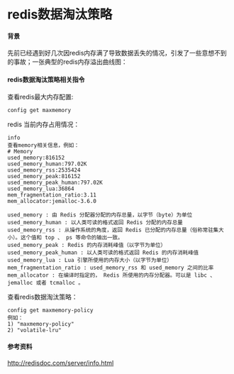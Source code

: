 # redis数据淘汰策略

#### 背景 
先前已经遇到好几次因redis内存满了导致数据丢失的情况，引发了一些意想不到的事故；一张典型的redis内存溢出曲线图：


#### redis数据淘汰策略相关指令
查看redis最大内存配置:
```
config get maxmemory
```

redis 当前内存占用情况：
```
info 
查看memory相关信息，例如：
# Memory
used_memory:816152
used_memory_human:797.02K
used_memory_rss:2535424
used_memory_peak:816152
used_memory_peak_human:797.02K
used_memory_lua:36864
mem_fragmentation_ratio:3.11
mem_allocator:jemalloc-3.6.0

used_memory : 由 Redis 分配器分配的内存总量，以字节（byte）为单位
used_memory_human : 以人类可读的格式返回 Redis 分配的内存总量
used_memory_rss : 从操作系统的角度，返回 Redis 已分配的内存总量（俗称常驻集大小）。这个值和 top 、 ps 等命令的输出一致。
used_memory_peak : Redis 的内存消耗峰值（以字节为单位）
used_memory_peak_human : 以人类可读的格式返回 Redis 的内存消耗峰值
used_memory_lua : Lua 引擎所使用的内存大小（以字节为单位）
mem_fragmentation_ratio : used_memory_rss 和 used_memory 之间的比率
mem_allocator : 在编译时指定的， Redis 所使用的内存分配器。可以是 libc 、 jemalloc 或者 tcmalloc 。
```

查看redis数据淘汰策略：
```
config get maxmemory-policy
例如：
1) "maxmemory-policy"
2) "volatile-lru"
```




#### 参考资料
<http://redisdoc.com/server/info.html>